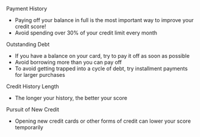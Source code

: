 Payment History
- Paying off your balance in full is the most important way to improve your credit score!
- Avoid spending over 30% of your credit limit every month

Outstanding Debt
- If you have a balance on your card, try to pay it off as soon as possible
- Avoid borrowing more than you can pay off
- To avoid getting trapped into a cycle of debt, try installment payments for larger purchases

Credit History Length
- The longer your history, the better your score

Pursuit of New Credit
- Opening new credit cards or other forms of credit can lower your score temporarily
